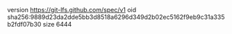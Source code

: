 version https://git-lfs.github.com/spec/v1
oid sha256:9889d23da2dde5bb3d8518a6296d349d2b02ec5162f9eb9c31a335b2fdf07b30
size 6444
